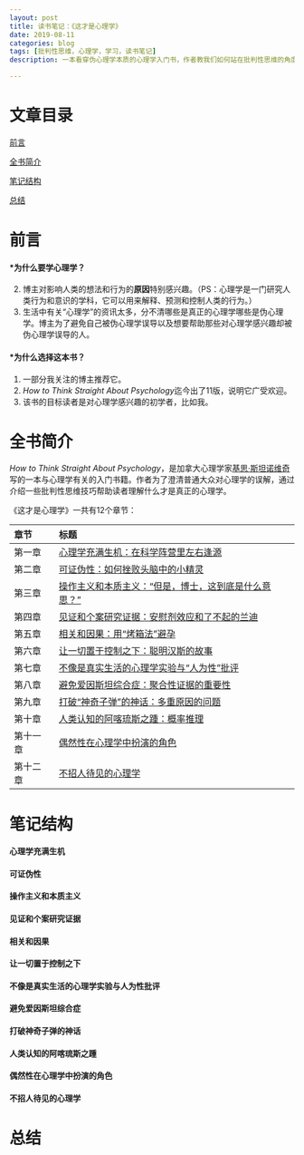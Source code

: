 ```yaml
---
layout: post
title: 读书笔记：《这才是心理学》
date: 2019-08-11
categories: blog
tags: [批判性思维，心理学，学习，读书笔记]
description: 一本看穿伪心理学本质的心理学入门书，作者教我们如何站在批判性思维的角度，以科学的态度对待心理学，彻底走出伪心理学的误区。

---
```


# 文章目录 #
[前言](#前言)

[全书简介](#全书简介)

[笔记结构](#笔记结构)

[总结](#总结)

# 前言 #
#### *为什么要学心理学？ ####
2. 博主对影响人类的想法和行为的**原因**特别感兴趣。（PS：心理学是一门研究人类行为和意识的学科，它可以用来解释、预测和控制人类的行为。）
3. 生活中有关“心理学”的资讯太多，分不清哪些是真正的心理学哪些是伪心理学。博主为了避免自己被伪心理学误导以及想要帮助那些对心理学感兴趣却被伪心理学误导的人。
#### *为什么选择这本书？ ####
1. 一部分我关注的博主推荐它。
2. *How to Think Straight About Psychology*迄今出了11版，说明它广受欢迎。
3. 该书的目标读者是对心理学感兴趣的初学者，比如我。

# 全书简介 #
*How to Think Straight About Psychology*，是加拿大心理学家[基思·斯坦诺维奇](https://en.wikipedia.org/wiki/Keith_Stanovich)写的一本与心理学有关的入门书籍。作者为了澄清普通大众对心理学的误解，通过介绍一些批判性思维技巧帮助读者理解什么才是真正的心理学。

《这才是心理学》一共有12个章节：

|章节|标题|
|:-----|:-----|
|第一章|[心理学充满生机：在科学阵营里左右逢源](#心理学充满生机)|
|第二章|[可证伪性：如何挫败头脑中的小精灵](#可证伪性)|
|第三章|[操作主义和本质主义：“但是，博士，这到底是什么意思？”](#操作主义和本质主义)|
|第四章|[见证和个案研究证据：安慰剂效应和了不起的兰迪](#见证和个案研究证据)|
|第五章|[相关和因果：用“烤箱法”避孕](#相关和因果)|
|第六章|[让一切置于控制之下：聪明汉斯的故事](#让一切置于控制之下)|
|第七章|[不像是真实生活的心理学实验与“人为性”批评](#不像是真实生活的心理学实验与人为性批评)|
|第八章|[避免爱因斯坦综合症：聚合性证据的重要性](#避免爱因斯坦综合症)|
|第九章|[打破“神奇子弹”的神话：多重原因的问题](#打破神奇子弹的神话)|
|第十章|[人类认知的阿喀琉斯之踵：概率推理](#人类认知的阿喀琉斯之踵)|
|第十一章|[偶然性在心理学中扮演的角色](#偶然性在心理学中扮演的角色)|
|第十二章|[不招人待见的心理学](#不招人待见的心理学)|


# 笔记结构 #

#### 心理学充满生机 ####

#### 可证伪性 ####

#### 操作主义和本质主义 ####

#### 见证和个案研究证据 ####

#### 相关和因果 ####

#### 让一切置于控制之下 ####

#### 不像是真实生活的心理学实验与人为性批评 ####

#### 避免爱因斯坦综合症 ####

#### 打破神奇子弹的神话 ####

#### 人类认知的阿喀琉斯之踵 ####

#### 偶然性在心理学中扮演的角色 ####

#### 不招人待见的心理学 ####

# 总结 #
